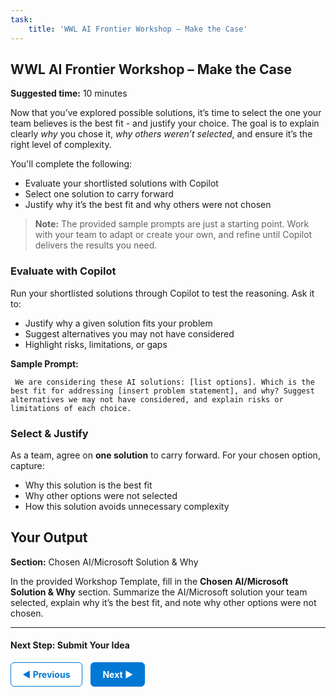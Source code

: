 ```yaml
---
task:
    title: 'WWL AI Frontier Workshop – Make the Case'
---
```


## WWL AI Frontier Workshop – Make the Case

**Suggested time:** 10 minutes  

Now that you’ve explored possible solutions, it’s time to select the one your team believes is the best fit - and justify your choice. The goal is to explain clearly *why* you chose it, *why others weren’t selected*, and ensure it’s the right level of complexity.  

You'll complete the following:  

- Evaluate your shortlisted solutions with Copilot  
- Select one solution to carry forward  
- Justify why it’s the best fit and why others were not chosen  

> **Note:** The provided sample prompts are just a starting point. Work with your team to adapt or create your own, and refine until Copilot delivers the results you need.

### Evaluate with Copilot  

Run your shortlisted solutions through Copilot to test the reasoning. Ask it to:  

- Justify why a given solution fits your problem  
- Suggest alternatives you may not have considered  
- Highlight risks, limitations, or gaps  

**Sample Prompt:**  

```text
 We are considering these AI solutions: [list options]. Which is the best fit for addressing [insert problem statement], and why? Suggest alternatives we may not have considered, and explain risks or limitations of each choice.  
```

### Select & Justify  

As a team, agree on **one solution** to carry forward. For your chosen option, capture:  

- Why this solution is the best fit  
- Why other options were not selected  
- How this solution avoids unnecessary complexity  

## Your Output  

**Section:** Chosen AI/Microsoft Solution & Why  

In the provided Workshop Template, fill in the **Chosen AI/Microsoft Solution & Why** section. Summarize the AI/Microsoft solution your team selected, explain why it’s the best fit, and note why other options were not chosen.

---

#### Next Step: Submit Your Idea

<a href="https://microsoftlearning.github.io/AI-Frontier-Workshop/Instructions/Labs/4-explore-ai-solutions.html" 
   style="display:inline-block; padding:10px 18px; border:1px solid #0078D4; border-radius:6px; 
          background-color:#ffffff; color:#0078D4; font-weight:bold; text-decoration:none;">
   &#x25C0; Previous
</a>
<a href="https://microsoftlearning.github.io/AI-Frontier-Workshop/Instructions/Labs/6-submit-your-idea.html" 
   style="display:inline-block; padding:10px 18px; border:1px solid #0078D4; border-radius:6px; 
          background-color:#0078D4; color:#ffffff; font-weight:bold; text-decoration:none; margin-left:10px;">
   Next &#x25B6;
</a>
